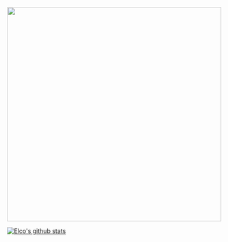 <img src="highway_name.gif" width="500">

[![Elco's github stats](https://github-readme-stats.vercel.app/api?username=ElcovRijswijk&count_private=true&show_icons=true&theme=algolia&hide=rank,issues,contribs)](https://github.com/anuraghazra/github-readme-stats)
